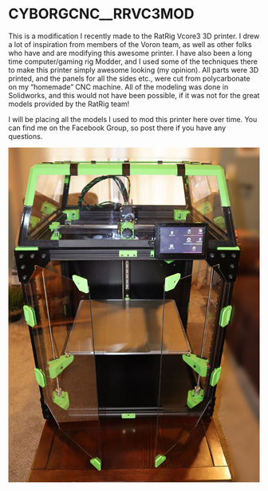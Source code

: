 # CYBORGCNC__RRVC3MOD
This is a modification I recently made to the RatRig Vcore3 3D printer.  I drew a lot of inspiration from members of the Voron team, as well as other folks who have and are modifying this awesome printer.  I have also been a long time computer/gaming rig Modder, and I used some of the techniques there to make this printer simply awesome looking (my opinion). All parts were 3D printed, and the panels for all the sides etc., were cut from polycarbonate on my “homemade” CNC machine.  All of the modeling was done in Solidworks, and this would not have been possible, if it was not for the great models provided by the RatRig team!

I will be placing all the models I used to mod this printer here over time.  You can find me on the Facebook Group, so post there if you have any questions.
<p align="center">
<img src="https://github.com/cyborgcnc/CYBORGCNC__RRVC3MOD/blob/main/PrinterFront-SM.jpg">
</p>
